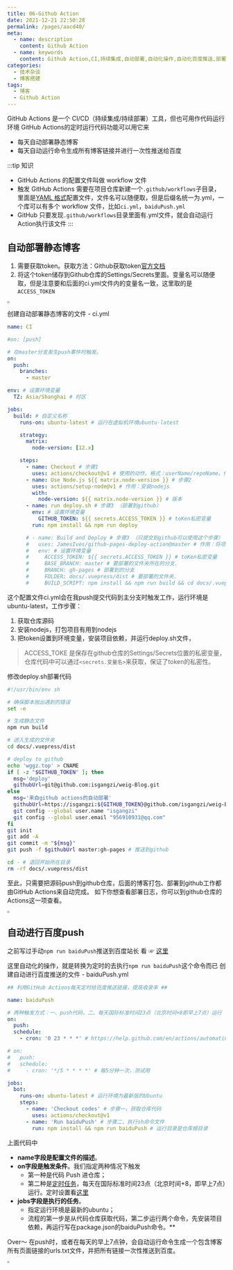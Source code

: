 ```yaml
---
title: 06-Github Action
date: 2021-12-21 22:50:28
permalink: /pages/aacd40/
meta:
  - name: description
    content: Github Action
  - name: keywords
    content: Github Action,CI,持续集成,自动部署,自动化操作,自动化百度推送,部署博客
categories:
  - 技术杂谈
  - 博客搭建
tags:
  - 博客
  - Github Action
---
```

GitHub Actions 是一个 CI/CD（持续集成/持续部署）工具，但也可用作代码运行环境
GitHub Actions的定时运行代码功能可以用它来

- 每天自动部署静态博客
- 每天自动运行命令生成所有博客链接并进行一次性推送给百度

<!-- more -->

:::tip 知识

- GitHub Actions 的配置文件叫做 workflow 文件
- 触发 GitHub Actions 需要在项目仓库新建一个`.github/workflows`子目录，里面是[YAML 格式](https://xugaoyi.com/pages/4e8444e2d534d14f/)配置文件，文件名可以随便取，但是后缀名统一为.yml，一个库可以有多个 workflow 文件，比如`ci.yml`，`baiduPush.yml`
- GitHub 只要发现`.github/workflows`目录里面有.yml文件，就会自动运行Action执行该文件
:::
​

## 自动部署静态博客

1. 需要获取token。获取方法：Github获取token[官方文档](https://help.github.com/en/articles/creating-a-personal-access-token-for-the-command-line)
1. 将这个token储存到Github仓库的Settings/Secrets里面。变量名可以随便取，但是注意要和后面的ci.yml文件内的变量名一致，这里取的是`ACCESS_TOKEN`

<img src="https://gitee.com/isgangzi/image-store/raw/master/img/1640066693547-996985c9-a355-48c0-b5f4-8e2a6057ee6e.png" style="zoom:33%;" />

创建自动部署静态博客的文件 - ci.yml
```yaml
name: CI

#on: [push]

# 在master分支发生push事件时触发。
on:
  push:
    branches:
      - master

env: # 设置环境变量
  TZ: Asia/Shanghai # 时区

jobs:
  build: # 自定义名称
    runs-on: ubuntu-latest # 运行在虚拟机环境ubuntu-latest

    strategy:
      matrix:
        node-version: [12.x]

    steps:
      - name: Checkout # 步骤1
        uses: actions/checkout@v1 # 使用的动作。格式：userName/repoName。作用：检出仓库，获取源码。 官方actions库：https://github.com/actions
      - name: Use Node.js ${{ matrix.node-version }} # 步骤2
        uses: actions/setup-node@v1 # 作用：安装nodejs
        with:
          node-version: ${{ matrix.node-version }} # 版本
      - name: run deploy.sh # 步骤3 （部署到github）
        env: # 设置环境变量
          GITHUB_TOKEN: ${{ secrets.ACCESS_TOKEN }} # toKen私密变量
        run: npm install && npm run deploy

      # - name: Build and Deploy # 步骤3 （只提交到github可以使用这个步骤）
      #   uses: JamesIves/github-pages-deploy-action@master # 作用：将项目构建和部署到github。 https://github.com/JamesIves/github-pages-deploy-action
      #   env: # 设置环境变量
      #     ACCESS_TOKEN: ${{ secrets.ACCESS_TOKEN }} # toKen私密变量
      #     BASE_BRANCH: master # 要部署的文件夹所在的分支.
      #     BRANCH: gh-pages # 部署到的分支
      #     FOLDER: docs/.vuepress/dist # 要部署的文件夹.
      #     BUILD_SCRIPT: npm install && npm run build && cd docs/.vuepress/dist && echo 'xugaoyi.com' > CNAME && cd - # 部署前要执行的命令（记得cd进入某个目录后，后面要cd -退回开始的目录）
```
这个配置文件ci.yml会在我push提交代码到主分支时触发工作，运行环境是ubuntu-latest，工作步骤：

1. 获取仓库源码
1. 安装nodejs，打包项目有用到nodejs
1. 把token设置到环境变量，安装项目依赖，并运行deploy.sh文件，
> ACCESS_TOKE 是保存在github仓库的Settings/Secrets位置的私密变量，仓库代码中可以通过`<secrets.变量名>`来获取，保证了token的私密性。



修改deploy.sh部署代码
```bash
#!/usr/bin/env sh

# 确保脚本抛出遇到的错误
set -e

# 生成静态文件
npm run build

# 进入生成的文件夹
cd docs/.vuepress/dist

# deploy to github
echo 'wggz.top' > CNAME
if [ -z "$GITHUB_TOKEN" ]; then
  msg='deploy'
  githubUrl=git@github.com:isgangzi/weig-Blog.git
else
  msg='来自github actions的自动部署'
  githubUrl=https://isgangzi:${GITHUB_TOKEN}@github.com/isgangzi/weig-Blog.git
  git config --global user.name "isgangzi"
  git config --global user.email "956910931@qq.com"
fi
git init
git add -A
git commit -m "${msg}"
git push -f $githubUrl master:gh-pages # 推送到github

cd - # 退回开始所在目录
rm -rf docs/.vuepress/dist

```




至此，只需要把源码push到github仓库，后面的博客打包、部署到github工作都由GitHub Actions来自动完成。
如下你想查看部署日志，你可以到github仓库的Actions这一项查看。

<img src="https://gitee.com/isgangzi/image-store/raw/master/img/1640067550957-c2dc49e6-4d72-4d3a-8323-15e869a4a4d0.png" style="zoom:33%;" />



## 自动进行百度push
之前写过手动`npm run baiduPush`推送到百度站长
看 ☞ [这里](https://www.yuque.com/wgg/jszt/wxy5ui)

这里自动化的操作，就是转换为定时的去执行`npm run baiduPush`这个命令而已
创建自动进行百度推送的文件 - baiduPush.yml

```yaml
## 利用GitHub Actions每天定时给百度推送链接，提高收录率 ##

name: baiduPush

# 两种触发方式：一、push代码，二、每天国际标准时间23点（北京时间+8即早上7点）运行
on:
  push:
  schedule:
    - cron: '0 23 * * *' # https://help.github.com/en/actions/automating-your-workflow-with-github-actions/events-that-trigger-workflows#scheduled-events-schedule

# on:
#   push:
#   schedule:
#     - cron: '*/5 * * * *' # 每5分钟一次，测试用

jobs:
  bot:
    runs-on: ubuntu-latest # 运行环境为最新版的Ubuntu
    steps:
      - name: 'Checkout codes' # 步骤一，获取仓库代码
        uses: actions/checkout@v1
      - name: 'Run baiduPush' # 步骤二，执行sh命令文件
        run: npm install && npm run baiduPush # 运行目录是仓库根目录
```
上面代码中

- **name字段是配置文件的描述**。
- **on字段是触发条件**。我们指定两种情况下触发
   - 第一种是代码 Push 进仓库；
   - 第二种是[定时任务](https://help.github.com/en/actions/automating-your-workflow-with-github-actions/events-that-trigger-workflows#scheduled-events-schedule)，每天在国际标准时间23点（北京时间+8，即早上7点）运行。定时设置看[这里](https://help.github.com/en/actions/automating-your-workflow-with-github-actions/events-that-trigger-workflows#scheduled-events-schedule)
- **jobs字段是执行的任务**。
   - 指定运行环境是最新的ubuntu；
   - 流程的第一步是从代码仓库获取代码，第二步运行两个命令，先安装项目依赖，再运行写在package.json的baiduPush命令。**

Over～
在push时，或者在每天的早上7点钟，会自动运行命令生成一个包含博客所有页面链接的urls.txt文件，并把所有链接一次性推送到百度。

<img src="https://gitee.com/isgangzi/image-store/raw/master/img/1640067908289-5cb1181e-035c-4d59-85a9-25e8e3f351fa.png" style="zoom:33%;" />

